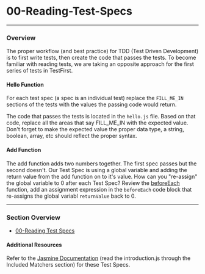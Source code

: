 # 00-Reading-Test-Specs
<hr>

### Overview

The proper workflow (and best practice) for TDD (Test Driven Development) is to first write tests, then create the code that passes the tests.  To become familiar with reading tests, we are taking an opposite approach for the first series of tests in TestFirst.

#### Hello Function

For each test spec (a spec is an individual test) replace the `FILL_ME_IN` sections of the tests with the values the passing code would return.

The code that passes the tests is located in the `hello.js` file.  Based on that code, replace all the areas that say FILL_ME_IN with the expected value.  Don't forget to make the expected value the proper data type, a string, boolean, array, etc should reflect the proper syntax.

#### Add Function

The add function adds two numbers together.  The first spec passes but the second doesn't.  Our Test Spec is using a global variable and adding the return value from the add function on to it's value.
How can you "re-assign" the global variable to 0 after each Test Spec?  Review the [beforeEach](https://jasmine.github.io/2.0/introduction.html#section-Setup_and_Teardown) function, add an assignment expression in the `beforeEach` code block that re-assigns the global variabl `returnValue` back to 0.
 
<hr>

### Section Overview

- [00-Reading Test Specs](https://youtu.be/nKD4xExbYWw)

#### Additional Resources

Refer to the [Jasmine Documentation](http://jasmine.github.io/2.0/introduction.html) (read the introduction.js through the Included Matchers section) for these Test Specs.
